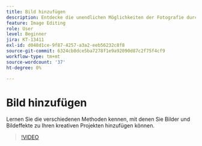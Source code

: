 ```yaml
---
title: Bild hinzufügen
description: Entdecke die unendlichen Möglichkeiten der Fotografie durch das Hinzufügen von Effekten und Anpassungen
feature: Image Editing
role: User
level: Beginner
jira: KT-13411
exl-id: d048d1ce-9f87-4257-a3a2-eeb56232c8f8
source-git-commit: 6324cb0dce5ba7278f1e9a92090d87c2f75f4cf9
workflow-type: tm+mt
source-wordcount: '37'
ht-degree: 0%

---
```


# Bild hinzufügen

Lernen Sie die verschiedenen Methoden kennen, mit denen Sie Bilder und Bildeffekte zu Ihren kreativen Projekten hinzufügen können.

>[!VIDEO](https://video.tv.adobe.com/v/3420226?quality=12&learn=on&hidetitle=true)
